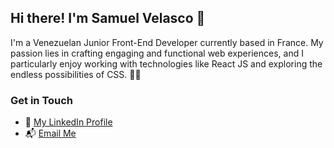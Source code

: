 ## Hi there! I'm Samuel Velasco 👋

I'm a Venezuelan Junior Front-End Developer currently based in France. My passion lies in crafting engaging and functional web experiences, and I particularly enjoy working with technologies like React JS and exploring the endless possibilities of CSS. 👨‍💻

### Get in Touch

- :briefcase: [My LinkedIn Profile](https://www.linkedin.com/in/samuel-velasco7/)
- 📬 [Email Me](mailto:samuelvelasco2698@gmail.com)
